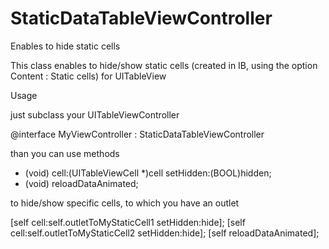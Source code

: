 StaticDataTableViewController
=============================

Enables to hide static cells

This class enables to hide/show static cells (created in IB, using the option Content : Static cells) for UITableView

Usage

just subclass your UITableViewController

@interface MyViewController : StaticDataTableViewController

than you can use methods

- (void) cell:(UITableViewCell *)cell setHidden:(BOOL)hidden;
- (void) reloadDataAnimated;

to hide/show specific cells, to which you have an outlet

[self cell:self.outletToMyStaticCell1 setHidden:hide];
[self cell:self.outletToMyStaticCell2 setHidden:hide];
[self reloadDataAnimated];

